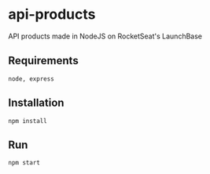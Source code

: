 # api-products
API products made in NodeJS on RocketSeat's LaunchBase

## Requirements
```
node, express
```

## Installation
```
npm install
```
## Run 
```
npm start 
```
